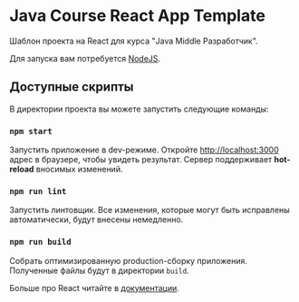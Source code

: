 # Java Course React App Template

Шаблон проекта на React для курса "Java Middle Разработчик".

Для запуска вам потребуется [NodeJS](https://nodejs.org/en/).

## Доступные скрипты

В директории проекта вы можете запустить следующие команды:

### `npm start`

Запустить приложение в dev-режиме. Откройте [http://localhost:3000](http://localhost:3000) адрес в
браузере, чтобы увидеть результат. Сервер поддерживает **hot-reload** вносимых изменений.

### `npm run lint`

Запустить линтовщик. Все изменения, которые могут быть исправлены автоматически, будут внесены
немедленно.

### `npm run build`

Собрать оптимизированную production-сборку приложения. Полученные файлы будут в директории `build`.

Больше про React читайте в [документации](https://reactjs.org/).
